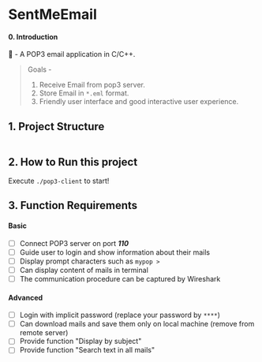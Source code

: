 # SentMeEmail

#### 0. Introduction
📨 - A POP3 email application in C/C++.

> Goals -
>
> 1. Receive Email from pop3 server.
> 2. Store Email in `*.eml` format.
> 3. Friendly user interface and good interactive user experience.

## 1. Project Structure

```

```

## 2. How to Run this project

Execute `./pop3-client` to start!

## 3. Function Requirements

#### Basic

- [ ] Connect POP3 server on port ***110***
- [ ] Guide user to login and show information about their mails
- [ ] Display prompt characters such as `mypop >`
- [ ] Can display content of mails in terminal
- [ ] The communication procedure can be captured by Wireshark

#### Advanced

- [ ] Login with implicit password (replace your password by `****`)
- [ ] Can download mails and save them only on local machine  (remove from remote server)
- [ ] Provide function "Display by subject"
- [ ] Provide function "Search text in all mails"